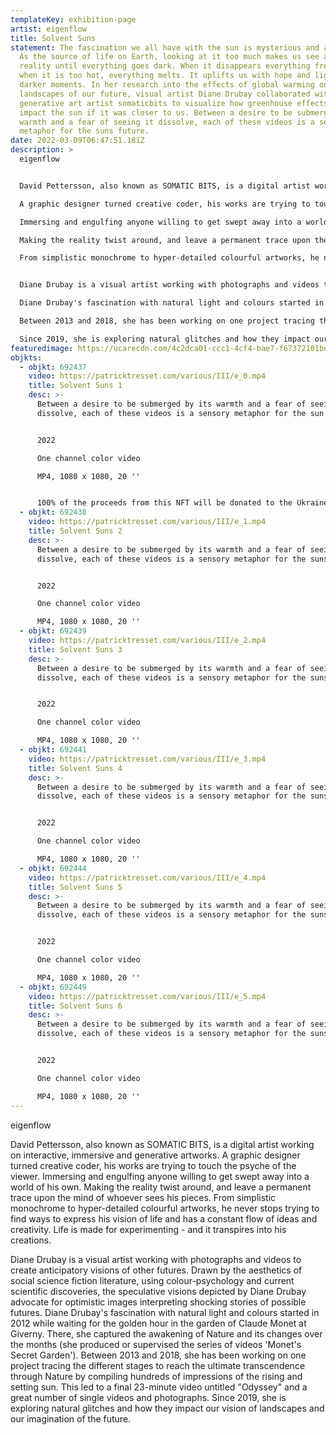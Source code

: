 ```yaml
---
templateKey: exhibition-page
artist: eigenflow
title: Solvent Suns
statement: The fascination we all have with the sun is mysterious and ambiguous.
  As the source of life on Earth, looking at it too much makes us see a new
  reality until everything goes dark. When it disappears everything freezes, but
  when it is too hot, everything melts. It uplifts us with hope and light in our
  darker moments. In her research into the effects of global warming on the
  landscapes of our future, visual artist Diane Drubay collaborated with
  generative art artist somaticbits to visualize how greenhouse effects might
  impact the sun if it was closer to us. Between a desire to be submerged by its
  warmth and a fear of seeing it dissolve, each of these videos is a sensory
  metaphor for the suns future.
date: 2022-03-09T06:47:51.181Z
description: >
  eigenflow


  David Pettersson, also known as SOMATIC BITS, is a digital artist working on interactive, immersive and generative artworks.

  A graphic designer turned creative coder, his works are trying to touch the psyche of the viewer. 

  Immersing and engulfing anyone willing to get swept away into a world of his own. 

  Making the reality twist around, and leave a permanent trace upon the mind of whoever sees his pieces. 

  From simplistic monochrome to hyper-detailed colourful artworks, he never stops trying to find ways to express his vision of life and has a constant flow of ideas and creativity. Life is made for experimenting - and it transpires into his creations.


  Diane Drubay is a visual artist working with photographs and videos to create anticipatory visions of other futures. Drawn by the aesthetics of social science fiction literature, using colour-psychology and current scientific discoveries, the speculative visions depicted by Diane Drubay advocate for optimistic images interpreting shocking stories of possible futures.

  Diane Drubay's fascination with natural light and colours started in 2012 while waiting for the golden hour in the garden of Claude Monet at Giverny. There, she captured the awakening of Nature and its changes over the months (she produced or supervised the series of videos 'Monet's Secret Garden').

  Between 2013 and 2018, she has been working on one project tracing the different stages to reach the ultimate transcendence through Nature by compiling hundreds of impressions of the rising and setting sun. This led to a final 23-minute video untitled "Odyssey" and a great number of single videos and photographs. 

  Since 2019, she is exploring natural glitches and how they impact our vision of landscapes and our imagination of the future.
featuredimage: https://ucarecdn.com/4c2dca01-ccc1-4cf4-bae7-f67372101bef/
objkts:
  - objkt: 692437
    video: https://patricktresset.com/various/III/e_0.mp4
    title: Solvent Suns 1
    desc: >-
      Between a desire to be submerged by its warmth and a fear of seeing it
      dissolve, each of these videos is a sensory metaphor for the sun's future.


      2022

      One channel color video

      MP4, 1080 x 1080, 20 ''


      100% of the proceeds from this NFT will be donated to the Ukraine Emergency Response Fund
  - objkt: 692438
    video: https://patricktresset.com/various/III/e_1.mp4
    title: Solvent Suns 2
    desc: >-
      Between a desire to be submerged by its warmth and a fear of seeing it
      dissolve, each of these videos is a sensory metaphor for the suns future.


      2022

      One channel color video

      MP4, 1080 x 1080, 20 ''
  - objkt: 692439
    video: https://patricktresset.com/various/III/e_2.mp4
    title: Solvent Suns 3
    desc: >-
      Between a desire to be submerged by its warmth and a fear of seeing it
      dissolve, each of these videos is a sensory metaphor for the suns future.


      2022

      One channel color video

      MP4, 1080 x 1080, 20 ''
  - objkt: 692441
    video: https://patricktresset.com/various/III/e_3.mp4
    title: Solvent Suns 4
    desc: >-
      Between a desire to be submerged by its warmth and a fear of seeing it
      dissolve, each of these videos is a sensory metaphor for the suns future.


      2022

      One channel color video

      MP4, 1080 x 1080, 20 ''
  - objkt: 692444
    video: https://patricktresset.com/various/III/e_4.mp4
    title: Solvent Suns 5
    desc: >-
      Between a desire to be submerged by its warmth and a fear of seeing it
      dissolve, each of these videos is a sensory metaphor for the suns future.


      2022

      One channel color video

      MP4, 1080 x 1080, 20 ''
  - objkt: 692449
    video: https://patricktresset.com/various/III/e_5.mp4
    title: Solvent Suns 6
    desc: >-
      Between a desire to be submerged by its warmth and a fear of seeing it
      dissolve, each of these videos is a sensory metaphor for the suns future.


      2022

      One channel color video

      MP4, 1080 x 1080, 20 ''
---
```

eigenflow

David Pettersson, also known as SOMATIC BITS, is a digital artist working on interactive, immersive and generative artworks.
A graphic designer turned creative coder, his works are trying to touch the psyche of the viewer. 
Immersing and engulfing anyone willing to get swept away into a world of his own. 
Making the reality twist around, and leave a permanent trace upon the mind of whoever sees his pieces. 
From simplistic monochrome to hyper-detailed colourful artworks, he never stops trying to find ways to express his vision of life and has a constant flow of ideas and creativity. Life is made for experimenting - and it transpires into his creations.

Diane Drubay is a visual artist working with photographs and videos to create anticipatory visions of other futures. Drawn by the aesthetics of social science fiction literature, using colour-psychology and current scientific discoveries, the speculative visions depicted by Diane Drubay advocate for optimistic images interpreting shocking stories of possible futures.
Diane Drubay's fascination with natural light and colours started in 2012 while waiting for the golden hour in the garden of Claude Monet at Giverny. There, she captured the awakening of Nature and its changes over the months (she produced or supervised the series of videos 'Monet's Secret Garden').
Between 2013 and 2018, she has been working on one project tracing the different stages to reach the ultimate transcendence through Nature by compiling hundreds of impressions of the rising and setting sun. This led to a final 23-minute video untitled "Odyssey" and a great number of single videos and photographs. 
Since 2019, she is exploring natural glitches and how they impact our vision of landscapes and our imagination of the future.
